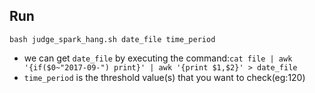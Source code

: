 ## Run

```
bash judge_spark_hang.sh date_file time_period
``` 

* we can get `date_file` by executing the command:`cat file | awk '{if($0~"2017-09-") print}' | awk '{print $1,$2}' > date_file`
* `time_period` is the threshold value(s) that you want to check(eg:120)
